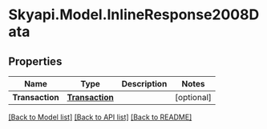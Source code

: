 
# Skyapi.Model.InlineResponse2008Data

## Properties

Name | Type | Description | Notes
------------ | ------------- | ------------- | -------------
**Transaction** | [**Transaction**](Transaction.md) |  | [optional] 

[[Back to Model list]](../README.md#documentation-for-models)
[[Back to API list]](../README.md#documentation-for-api-endpoints)
[[Back to README]](../README.md)

